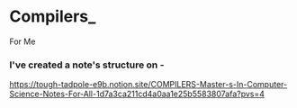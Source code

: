 # Compilers_
For Me
### I've created a note's structure on - 
https://tough-tadpole-e9b.notion.site/COMPILERS-Master-s-In-Computer-Science-Notes-For-All-1d7a3ca211cd4a0aa1e25b5583807afa?pvs=4

